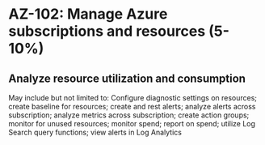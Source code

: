 # AZ-102: Manage Azure subscriptions and resources (5-10%)
## Analyze resource utilization and consumption
May include but not limited to: Configure diagnostic settings on resources; create baseline for resources; create and rest alerts; analyze alerts across subscription; analyze metrics across subscription; create action groups; monitor for unused resources; monitor spend; report on spend; utilize Log Search query functions; view alerts in Log Analytics

